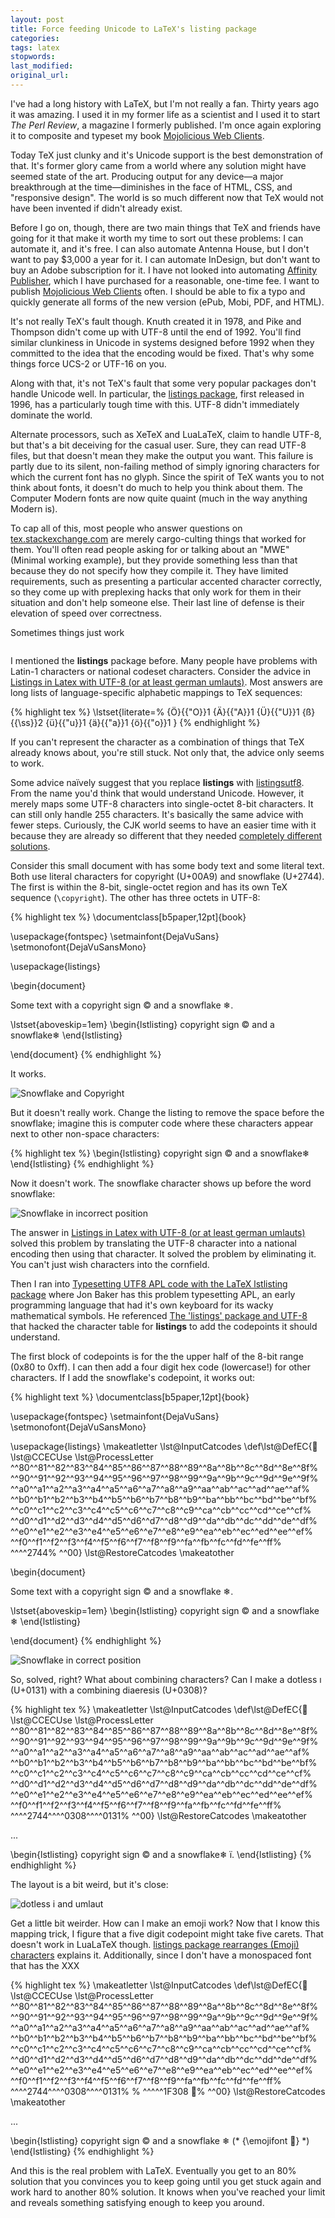 ```yaml
---
layout: post
title: Force feeding Unicode to LaTeX's listing package
categories:
tags: latex
stopwords:
last_modified:
original_url:
---
```


I've had a long history with LaTeX, but I'm not really a fan. Thirty years ago it was amazing. I used it in my former life as a scientist and I used it to start *The Perl Review*, a magazine I formerly published. I'm once again exploring it to composite and typeset my book [Mojolicious Web Clients](https://leanpub.com/mojo_web_clients).

<!--more-->

Today TeX just clunky and it's Unicode support is the best demonstration of that. It's former glory came from a world where any
solution might have seemed state of the art. Producing output for any device—a major breakthrough at the time—diminishes in the face of HTML, CSS, and "responsive design". The world is so much different now that TeX would not have been invented if didn't already exist.

Before I go on, though, there are two main things that TeX and friends have going for it that make it worth my time to sort out these problems: I can automate it, and it's free. I can also automate Antenna House, but I don't want to pay $3,000 a year for it. I can automate InDesign, but don't want to buy an Adobe subscription for it. I have not looked into automating [Affinity Publisher](https://affinity.serif.com/en-us/publisher/#top), which I have purchased for a reasonable, one-time fee. I want to publish  [Mojolicious Web Clients](https://leanpub.com/mojo_web_clients) often. I should be able to fix a typo and quickly generate all forms of the new version (ePub, Mobi, PDF, and HTML).

It's not really TeX's fault though. Knuth created it in 1978, and Pike and Thompson didn't come up with UTF-8 until the end of 1992. You'll find similar clunkiness in Unicode in systems designed before 1992 when they committed to the idea that the encoding would be fixed. That's why some things force UCS-2 or UTF-16 on you.

Along with that, it's not TeX's fault that some very popular packages don't handle Unicode well. In particular, the [listings package](https://ctan.math.illinois.edu/macros/latex/contrib/listings/listings.pdf), first released in 1996, has a particularly tough time with this. UTF-8 didn't immediately dominate the world.

Alternate processors, such as XeTeX and LuaLaTeX, claim to handle UTF-8, but that's a bit deceiving for the casual user. Sure, they can read UTF-8 files, but that doesn't mean they make the output you want. This failure is partly due to its silent, non-failing method of simply ignoring characters for which the current font has no glyph. Since the spirit of TeX wants you to not think about fonts, it doesn't do much to help you think about them. The Computer Modern fonts are now quite
quaint (much in the way anything Modern is).

To cap all of this, most people who answer questions on [tex.stackexchange.com](https://tex.stackexchange.com) are merely cargo-culting things that worked for them. You'll often read people asking for or talking about an "MWE" (Minimal working example), but they provide something less than that because they do not specify how they compile it. They have limited requirements, such as presenting a particular accented character correctly, so they come up with preplexing hacks that only work for them in their situation and don't help someone else. Their last line of defense is their elevation of speed over correctness.

Sometimes things just work

![]()

I mentioned the **listings** package before. Many people have problems
with Latin-1 characters or national codeset characters. Consider the advice in [Listings in Latex with UTF-8 (or at least german umlauts)](https://stackoverflow.com/q/1116266/2766176). Most answers are long lists of language-specific alphabetic mappings to TeX sequences:

{% highlight tex %}
\lstset{literate=%
{Ö}{{\"O}}1
{Ä}{{\"A}}1
{Ü}{{\"U}}1
{ß}{{\ss}}2
{ü}{{\"u}}1
{ä}{{\"a}}1
{ö}{{\"o}}1
}
{% endhighlight %}

If you can't represent the character as a combination of things that TeX already knows about, you're still stuck. Not only that, the advice only seems to work.

Some advice naïvely suggest that you replace **listings** with [listingsutf8](https://ctan.org/pkg/listingsutf8?lang=en). From the name you'd think that would understand Unicode. However, it merely maps some UTF-8 characters into single-octet 8-bit characters. It can still only handle 255 characters. It's basically the same advice with fewer steps. Curiously, the CJK world seems to have an easier time with it because they are already so different that they needed [completely different solutions](https://tex.stackexchange.com/q/17143/130987).

Consider this small document with has some body text and some literal text. Both use literal characters for copyright (U+00A9) and snowflake (U+2744). The first is within the 8-bit, single-octet region and has its own TeX sequence (`\copyright`). The other has three octets in UTF-8:

{% highlight tex %}
\documentclass[b5paper,12pt]{book}

\usepackage{fontspec}
\setmainfont{DejaVuSans}
\setmonofont{DejaVuSansMono}

\usepackage{listings}

\begin{document}

Some text with a copyright sign © and a snowflake ❄.

\lstset{aboveskip=1em}
\begin{lstlisting}
copyright sign © and a snowflake❄
\end{lstlisting}

\end{document}
{% endhighlight %}

It works.

![Snowflake and Copyright](/images/arrow-snowflake-body.png)

But it doesn't really work. Change the listing to remove the space before the snowflake; imagine this is computer code where these characters appear next to other non-space characters:

{% highlight tex %}
\begin{lstlisting}
copyright sign © and a snowflake❄
\end{lstlisting}
{% endhighlight %}

Now it doesn't work. The snowflake character shows up before the word snowflake:

![Snowflake in incorrect position](/images/snowflake-before.png)

The answer in [Listings in Latex with UTF-8 (or at least german umlauts)](https://stackoverflow.com/q/1116266/2766176) solved this problem by translating the UTF-8 character into a national encoding then using that character. It solved the problem by eliminating it. You can't just wish characters into the cornfield.

Then I ran into [Typesetting UTF8 APL code with the LaTeX lstlisting package](https://analyzethedatanotthedrivel.org/2011/08/15/typesetting-utf8-apl-code-with-the-latex-lstlisting-package/) where Jon Baker has this problem typesetting APL, an early programming language that had it's own keyboard for its wacky mathematical symbols. He referenced [The 'listings' package and UTF-8](https://tex.stackexchange.com/a/25396/130987) that hacked the character table for **listings** to add the codepoints it should understand.

The first block of codepoints is for the the upper half of the 8-bit range (0x80 to 0xff). I can then add a four digit hex code (lowercase!) for other characters. If I add the snowflake's codepoint, it works out:

{% highlight text %}
\documentclass[b5paper,12pt]{book}

\usepackage{fontspec}
\setmainfont{DejaVuSans}
\setmonofont{DejaVuSansMono}

\usepackage{listings}
\makeatletter
\lst@InputCatcodes
\def\lst@DefEC{&#25;
 \lst@CCECUse \lst@ProcessLetter
  ^^80^^81^^82^^83^^84^^85^^86^^87^^88^^89^^8a^^8b^^8c^^8d^^8e^^8f%
  ^^90^^91^^92^^93^^94^^95^^96^^97^^98^^99^^9a^^9b^^9c^^9d^^9e^^9f%
  ^^a0^^a1^^a2^^a3^^a4^^a5^^a6^^a7^^a8^^a9^^aa^^ab^^ac^^ad^^ae^^af%
  ^^b0^^b1^^b2^^b3^^b4^^b5^^b6^^b7^^b8^^b9^^ba^^bb^^bc^^bd^^be^^bf%
  ^^c0^^c1^^c2^^c3^^c4^^c5^^c6^^c7^^c8^^c9^^ca^^cb^^cc^^cd^^ce^^cf%
  ^^d0^^d1^^d2^^d3^^d4^^d5^^d6^^d7^^d8^^d9^^da^^db^^dc^^dd^^de^^df%
  ^^e0^^e1^^e2^^e3^^e4^^e5^^e6^^e7^^e8^^e9^^ea^^eb^^ec^^ed^^ee^^ef%
  ^^f0^^f1^^f2^^f3^^f4^^f5^^f6^^f7^^f8^^f9^^fa^^fb^^fc^^fd^^fe^^ff%
  ^^^^2744%
  ^^00}
\lst@RestoreCatcodes
\makeatother

\begin{document}

Some text with a copyright sign © and a snowflake ❄.

\lstset{aboveskip=1em}
\begin{lstlisting}
copyright sign © and a snowflake ❄
\end{lstlisting}

\end{document}
{% endhighlight %}

![Snowflake in correct position](/images/snowflake-after.png)

So, solved, right? What about combining characters? Can I make a dotless ı (U+0131) with a combining diaeresis (U+0308)?

{% highlight tex %}
\makeatletter
\lst@InputCatcodes
\def\lst@DefEC{&#25;
 \lst@CCECUse \lst@ProcessLetter
  ^^80^^81^^82^^83^^84^^85^^86^^87^^88^^89^^8a^^8b^^8c^^8d^^8e^^8f%
  ^^90^^91^^92^^93^^94^^95^^96^^97^^98^^99^^9a^^9b^^9c^^9d^^9e^^9f%
  ^^a0^^a1^^a2^^a3^^a4^^a5^^a6^^a7^^a8^^a9^^aa^^ab^^ac^^ad^^ae^^af%
  ^^b0^^b1^^b2^^b3^^b4^^b5^^b6^^b7^^b8^^b9^^ba^^bb^^bc^^bd^^be^^bf%
  ^^c0^^c1^^c2^^c3^^c4^^c5^^c6^^c7^^c8^^c9^^ca^^cb^^cc^^cd^^ce^^cf%
  ^^d0^^d1^^d2^^d3^^d4^^d5^^d6^^d7^^d8^^d9^^da^^db^^dc^^dd^^de^^df%
  ^^e0^^e1^^e2^^e3^^e4^^e5^^e6^^e7^^e8^^e9^^ea^^eb^^ec^^ed^^ee^^ef%
  ^^f0^^f1^^f2^^f3^^f4^^f5^^f6^^f7^^f8^^f9^^fa^^fb^^fc^^fd^^fe^^ff%
  ^^^^2744^^^^0308^^^^0131%
  ^^00}
\lst@RestoreCatcodes
\makeatother

...

\begin{lstlisting}
copyright sign © and a snowflake❄ ı̈.
\end{lstlisting}
{% endhighlight %}

The layout is a bit weird, but it's close:

![dotless i and umlaut](/images/dotless.png)

Get a little bit weirder. How can I make an emoji work? Now that I know this mapping trick, I figure that a five digit codepoint might take five carets. That doesn't work in LuaLaTeX though. [listings package rearranges (Emoji) characters](https://tex.stackexchange.com/q/413452/130987) explains it. Additionally, since I don't have a monospaced font that has the  XXX

{% highlight tex %}
\makeatletter
\lst@InputCatcodes
\def\lst@DefEC{&#25;
 \lst@CCECUse \lst@ProcessLetter
  ^^80^^81^^82^^83^^84^^85^^86^^87^^88^^89^^8a^^8b^^8c^^8d^^8e^^8f%
  ^^90^^91^^92^^93^^94^^95^^96^^97^^98^^99^^9a^^9b^^9c^^9d^^9e^^9f%
  ^^a0^^a1^^a2^^a3^^a4^^a5^^a6^^a7^^a8^^a9^^aa^^ab^^ac^^ad^^ae^^af%
  ^^b0^^b1^^b2^^b3^^b4^^b5^^b6^^b7^^b8^^b9^^ba^^bb^^bc^^bd^^be^^bf%
  ^^c0^^c1^^c2^^c3^^c4^^c5^^c6^^c7^^c8^^c9^^ca^^cb^^cc^^cd^^ce^^cf%
  ^^d0^^d1^^d2^^d3^^d4^^d5^^d6^^d7^^d8^^d9^^da^^db^^dc^^dd^^de^^df%
  ^^e0^^e1^^e2^^e3^^e4^^e5^^e6^^e7^^e8^^e9^^ea^^eb^^ec^^ed^^ee^^ef%
  ^^f0^^f1^^f2^^f3^^f4^^f5^^f6^^f7^^f8^^f9^^fa^^fb^^fc^^fd^^fe^^ff%
  ^^^^2744^^^^0308^^^^0131%
% ^^^^^1F308
  🌈%
  ^^00}
\lst@RestoreCatcodes
\makeatother

...

\begin{lstlisting}
copyright sign © and a snowflake ❄ (* {\emojifont 🌈} *)
\end{lstlisting}
{% endhighlight %}

And this is the real problem with LaTeX. Eventually you get to an 80% solution that you convinces you to keep going until you get stuck again and work hard to another 80% solution. It knows when you've reached your limit and reveals something satisfying enough to keep you around.
